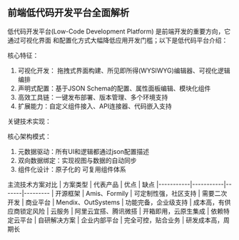 ## 前端低代码开发平台全面解析

低代码开发平台(Low-Code Development Platform) 是前端开发的重要方向，它通过可视化界面 和配置化方式大幅降低应用开发门槛；以下是低代码平台介绍：

核心特征：
1. 可视化开发： 拖拽式界面构建、所见即所得(WYSIWYG)编辑器、可视化逻辑编排
2. 声明式配置：基于JSON Schema的配置、属性面板编辑、模块化组件
3. 高效工具链：一键发布部署、版本管理、多个环境支持
4. 扩展能力：自定义组件接入、API连接器、代码嵌入支持

关键技术实现：

核心架构模式：
1. 元数据驱动：所有UI和逻辑都通过json配置描述
2. 双向数据绑定：实现视图与数据的自动同步
3. 组件化设计：原子化的 可复用组件体系

主流技术方案对比
| 方案类型	| 代表产品	| 优点	| 缺点
|-----------|-----------|-------|---------
| 开源框架	| Amis、Formily	| 可定制性强，社区支持	| 需要二次开发
| 商业平台	| Mendix、OutSystems	| 功能完备，企业级支持	| 成本高，有供应商锁定风险
| 云服务	| 阿里云宜搭、腾讯微搭	| 开箱即用，云原生集成	| 依赖特定云平台
| 自研解决方案	| 企业内部平台	| 完全可控，贴合业务	| 研发成本高，周期长
